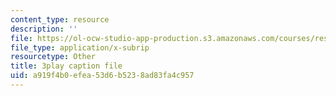 ```yaml
---
content_type: resource
description: ''
file: https://ol-ocw-studio-app-production.s3.amazonaws.com/courses/res-6-012-introduction-to-probability-spring-2018/a919f4b0efea53d6b5238ad83fa4c957_wTKRruMNOHw.vtt
file_type: application/x-subrip
resourcetype: Other
title: 3play caption file
uid: a919f4b0-efea-53d6-b523-8ad83fa4c957
---
```

